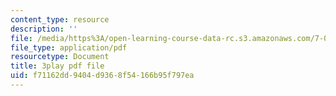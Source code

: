 ```yaml
---
content_type: resource
description: ''
file: /media/https%3A/open-learning-course-data-rc.s3.amazonaws.com/7-014-introductory-biology-spring-2005/f71162dd9404d9368f54166b95f797ea_uQRTFmC5_GA.pdf
file_type: application/pdf
resourcetype: Document
title: 3play pdf file
uid: f71162dd-9404-d936-8f54-166b95f797ea
---
```

